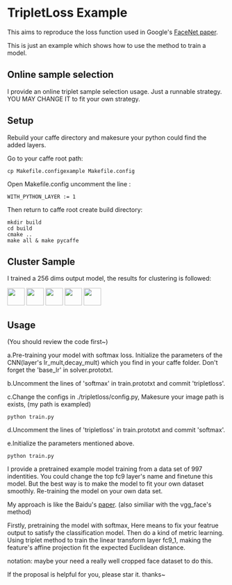 # TripletLoss Example

This aims to reproduce the loss function used in Google's [FaceNet paper](http://arxiv.org/abs/1503.03832v1).

This is just an example which shows how to use the method to train a model.

## Online sample selection

I provide an online triplet sample selection usage. Just a runnable strategy. YOU MAY CHANGE IT to fit your own strategy.

## Setup

Rebuild your caffe directory and makesure your python could find the added layers.

Go to your caffe root path:
	
	cp Makefile.configexample Makefile.config
	
Open Makefile.config uncomment the line :

	WITH_PYTHON_LAYER := 1
	
Then return to caffe root create build directory:

	mkdir build
	cd build
	cmake ..
	make all & make pycaffe

## Cluster Sample

I trained a 256 dims output model, the results for clustering is followed:

<img src="http://chuantu.biz/t5/1/1464229533x1035372871.jpg" height = 40>
<img src="http://chuantu.biz/t5/1/1464229572x1035372871.jpg" height = 40>
<img src="http://chuantu.biz/t5/1/1464229603x1035372871.jpg" height = 40>
<img src="http://chuantu.biz/t5/1/1464229621x1035372871.jpg" height = 40>
<img src="http://chuantu.biz/t5/1/1464229639x1035372871.jpg" height = 40>

## Usage

(You should review the code first~)

a.Pre-training your model with softmax loss. Initialize the parameters of the CNN(layer's lr_mult,decay_mult) which you find in your caffe folder. Don't forget the 'base_lr' in solver.prototxt.

b.Uncomment the lines of 'softmax' in train.prototxt and commit 'tripletloss'.

c.Change the configs in ./tripletloss/config.py, Makesure your image path is exists, (my path is exampled)

	python train.py

d.Uncomment the lines of 'tripletloss' in train.prototxt and commit 'softmax'.

e.Initialize the parameters mentioned above.

	python train.py
	
I provide a pretrained example model training from a data set of 997 indentities. You could change the top fc9 layer's name and finetune this model.
But the best way is to make the model to fit your own dataset smoothly. Re-training the model on your own data set.

My approach is like the Baidu's [paper](https://arxiv.org/ftp/arxiv/papers/1506/1506.07310.pdf). (also similiar with the vgg_face's method)

Firstly, pretraining the model with softmax, Here means to fix your featrue output to satisfy the classification model.
Then do a kind of metric learning. Using triplet method to train the linear transform layer fc9_1, making the feature's affine projection fit the expected Euclidean distance.

notation: maybe your need a really well cropped face dataset to do this.

If the proposal is helpful for you, please star it. thanks~
